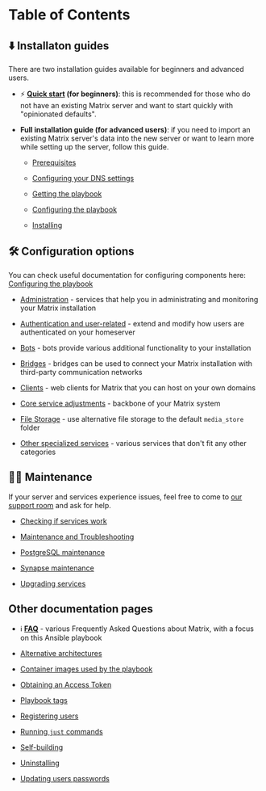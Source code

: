# Table of Contents

## ⬇️ Installaton guides <!-- NOTE: the 🚀 emoji is used by "Getting started" on README.md -->

There are two installation guides available for beginners and advanced users.

- ⚡ **[Quick start](quick-start.md) (for beginners)**: this is recommended for those who do not have an existing Matrix server and want to start quickly with "opinionated defaults".

- **Full installation guide (for advanced users)**: if you need to import an existing Matrix server's data into the new server or want to learn more while setting up the server, follow this guide.

    - [Prerequisites](prerequisites.md)

    - [Configuring your DNS settings](configuring-dns.md)

    - [Getting the playbook](getting-the-playbook.md)

    - [Configuring the playbook](configuring-playbook.md)

    - [Installing](installing.md)

## 🛠️ Configuration options

<!--
NOTE:
- Avoid putting the same anchor links as configuring-playbook.md lists under the "configuration options" section. Note that most of them are linked to "configure-playbook-*.md" and their titles start with "Setting up" (e.g. "Setting up Hydrogen").
-->

You can check useful documentation for configuring components here: [Configuring the playbook](configuring-playbook.md)

- [Administration](configuring-playbook.md#administration) -  services that help you in administrating and monitoring your Matrix installation

- [Authentication and user-related](configuring-playbook.md#authentication-and-user-related) - extend and modify how users are authenticated on your homeserver

- [Bots](configuring-playbook.md#bots) - bots provide various additional functionality to your installation

- [Bridges](configuring-playbook.md#bridging-other-networks) - bridges can be used to connect your Matrix installation with third-party communication networks

- [Clients](configuring-playbook.md#clients) - web clients for Matrix that you can host on your own domains

- [Core service adjustments](configuring-playbook.md#core-service-adjustments) - backbone of your Matrix system

- [File Storage](configuring-playbook.md#file-storage) - use alternative file storage to the default `media_store` folder

<!-- NOTE: sort list items above alphabetically -->

- [Other specialized services](configuring-playbook.md#other-specialized-services) - various services that don't fit any other categories

## 👨‍🔧 Maintenance

If your server and services experience issues, feel free to come to [our support room](https://matrix.to/#/#matrix-docker-ansible-deploy:devture.com) and ask for help.

<!-- NOTE: sort list items alphabetically -->

- [Checking if services work](maintenance-checking-services.md)

- [Maintenance and Troubleshooting](maintenance-and-troubleshooting.md)

- [PostgreSQL maintenance](maintenance-postgres.md)

- [Synapse maintenance](maintenance-synapse.md)

- [Upgrading services](maintenance-upgrading-services.md)

## Other documentation pages <!-- NOTE: this header's title and the section below need optimization -->

- ℹ️ **[FAQ](faq.md)** - various Frequently Asked Questions about Matrix, with a focus on this Ansible playbook

<!-- NOTE: sort list items under faq.md alphabetically -->

- [Alternative architectures](alternative-architectures.md)

- [Container images used by the playbook](container-images.md)

- [Obtaining an Access Token](obtaining-access-tokens.md)

- [Playbook tags](playbook-tags.md)

- [Registering users](registering-users.md)

- [Running `just` commands](just.md)

- [Self-building](self-building.md)

- [Uninstalling](uninstalling.md)

- [Updating users passwords](updating-users-passwords.md)
